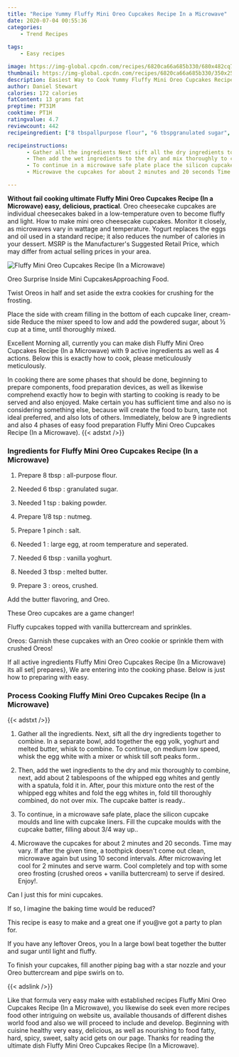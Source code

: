 ```yaml
---
title: "Recipe Yummy Fluffy Mini Oreo Cupcakes Recipe In a Microwave"
date: 2020-07-04 00:55:36
categories:
    - Trend Recipes
    
tags:
    - Easy recipes

image: https://img-global.cpcdn.com/recipes/6820ca66a685b330/680x482cq70/fluffy-mini-oreo-cupcakes-recipe-in-a-microwave-recipe-main-photo.jpg
thumbnail: https://img-global.cpcdn.com/recipes/6820ca66a685b330/350x250cq70/fluffy-mini-oreo-cupcakes-recipe-in-a-microwave-recipe-main-photo.jpg
description: Easiest Way to Cook Yummy Fluffy Mini Oreo Cupcakes Recipe In a Microwave with 9 ingredients and 4 stages of easy cooking.
author: Daniel Stewart
calories: 172 calories
fatContent: 13 grams fat
preptime: PT31M
cooktime: PT1H
ratingvalue: 4.7
reviewcount: 442
recipeingredient: ["8 tbspallpurpose flour", "6 tbspgranulated sugar", "1 tspbaking powder", "1/8 tspnutmeg", "1 pinchsalt", "1large egg at room temperature and seperated", "6 tbspvanilla yoghurt", "3 tbspmelted butter", "3oreos crushed"]

recipeinstructions: 
      - Gather all the ingredients Next sift all the dry ingredients together to combine In a separate bowl add together the egg yolk yoghurt and melted butter whisk to combine To continue on medium low speed whisk the egg white with a mixer or whisk till soft peaks form 
      - Then add the wet ingredients to the dry and mix thoroughly to combine next add about 2 tablespoons of the whipped egg whites and gently with a spatula fold it in After pour this mixture onto the rest of the whipped egg whites and fold the egg whites in fold till thoroughly combined do not over mix The cupcake batter is ready 
      - To continue in a microwave safe plate place the silicon cupcake moulds and line with cupcake liners Fill the cupcake moulds with the cupcake batter filling about 34 way up 
      - Microwave the cupcakes for about 2 minutes and 20 seconds Time may vary If after the given time a toothpick doesnt come out clean microwave again but using 10 second intervals After microwaving let cool for 2 minutes and serve warm Cool completely and top with some oreo frosting crushed oreos  vanilla buttercream to serve if desired Enjoy

---
```




**Without fail cooking ultimate Fluffy Mini Oreo Cupcakes Recipe (In a Microwave) easy, delicious, practical**. Oreo cheesecake cupcakes are individual cheesecakes baked in a low-temperature oven to become fluffy and light. How to make mini oreo cheesecake cupcakes. Monitor it closely, as microwaves vary in wattage and temperature. Yogurt replaces the eggs and oil used in a standard recipe; it also reduces the number of calories in your dessert. MSRP is the Manufacturer&#39;s Suggested Retail Price, which may differ from actual selling prices in your area.


![Fluffy Mini Oreo Cupcakes Recipe (In a Microwave)](https://img-global.cpcdn.com/recipes/6820ca66a685b330/680x482cq70/fluffy-mini-oreo-cupcakes-recipe-in-a-microwave-recipe-main-photo.jpg "Fluffy Mini Oreo Cupcakes Recipe (In a Microwave)")



Oreo Surprise Inside Mini CupcakesApproaching Food.

Twist Oreos in half and set aside the extra cookies for crushing for the frosting.

Place the side with cream filling in the bottom of each cupcake liner, cream-side Reduce the mixer speed to low and add the powdered sugar, about ½ cup at a time, until thoroughly mixed.


Excellent Morning all, currently you can make dish Fluffy Mini Oreo Cupcakes Recipe (In a Microwave) with 9 active ingredients as well as 4 actions. Below this is exactly how to cook, please meticulously meticulously.

In cooking there are some phases that should be done, beginning to prepare components, food preparation devices, as well as likewise comprehend exactly how to begin with starting to cooking is ready to be served and also enjoyed. Make certain you has sufficient time and also no is considering something else, because will create the food to burn, taste not ideal preferred, and also lots of others. Immediately, below are 9 ingredients and also 4 phases of easy food preparation Fluffy Mini Oreo Cupcakes Recipe (In a Microwave).
{{< adstxt />}}

### Ingredients for Fluffy Mini Oreo Cupcakes Recipe (In a Microwave)


1. Prepare 8 tbsp : all-purpose flour.

1. Needed 6 tbsp : granulated sugar.

1. Needed 1 tsp : baking powder.

1. Prepare 1/8 tsp : nutmeg.

1. Prepare 1 pinch : salt.

1. Needed 1 : large egg, at room temperature and seperated.

1. Needed 6 tbsp : vanilla yoghurt.

1. Needed 3 tbsp : melted butter.

1. Prepare 3 : oreos, crushed.


Add the butter flavoring, and Oreo.

These Oreo cupcakes are a game changer!

Fluffy cupcakes topped with vanilla buttercream and sprinkles.

Oreos: Garnish these cupcakes with an Oreo cookie or sprinkle them with crushed Oreos!


If all active ingredients Fluffy Mini Oreo Cupcakes Recipe (In a Microwave) its all set| prepares}, We are entering into the cooking phase. Below is just how to preparing with easy.

### Process Cooking Fluffy Mini Oreo Cupcakes Recipe (In a Microwave)

{{< adstxt />}}


1. Gather all the ingredients. Next, sift all the dry ingredients together to combine. In a separate bowl, add together the egg yolk, yoghurt and melted butter, whisk to combine. To continue, on medium low speed, whisk the egg white with a mixer or whisk till soft peaks form..



1. Then, add the wet ingredients to the dry and mix thoroughly to combine, next, add about 2 tablespoons of the whipped egg whites and gently with a spatula, fold it in. After, pour this mixture onto the rest of the whipped egg whites and fold the egg whites in, fold till thoroughly combined, do not over mix. The cupcake batter is ready..



1. To continue, in a microwave safe plate, place the silicon cupcake moulds and line with cupcake liners. Fill the cupcake moulds with the cupcake batter, filling about 3/4 way up..



1. Microwave the cupcakes for about 2 minutes and 20 seconds. Time may vary. If after the given time, a toothpick doesn&#39;t come out clean, microwave again but using 10 second intervals. After microwaving let cool for 2 minutes and serve warm. Cool completely and top with some oreo frosting (crushed oreos + vanilla buttercream) to serve if desired. Enjoy!.




Can I just this for mini cupcakes.

If so, I imagine the baking time would be reduced?

This recipe is easy to make and a great one if you@ve got a party to plan for.

If you have any leftover Oreos, you In a large bowl beat together the butter and sugar until light and fluffy.

To finish your cupcakes, fill another piping bag with a star nozzle and your Oreo buttercream and pipe swirls on to.


{{< adslink />}}

Like that formula very easy make with established recipes Fluffy Mini Oreo Cupcakes Recipe (In a Microwave), you likewise do seek even more recipes food other intriguing on website us, available thousands of different dishes world food and also we will proceed to include and develop. Beginning with cuisine healthy very easy, delicious, as well as nourishing to food fatty, hard, spicy, sweet, salty acid gets on our page. Thanks for reading the ultimate dish Fluffy Mini Oreo Cupcakes Recipe (In a Microwave).
